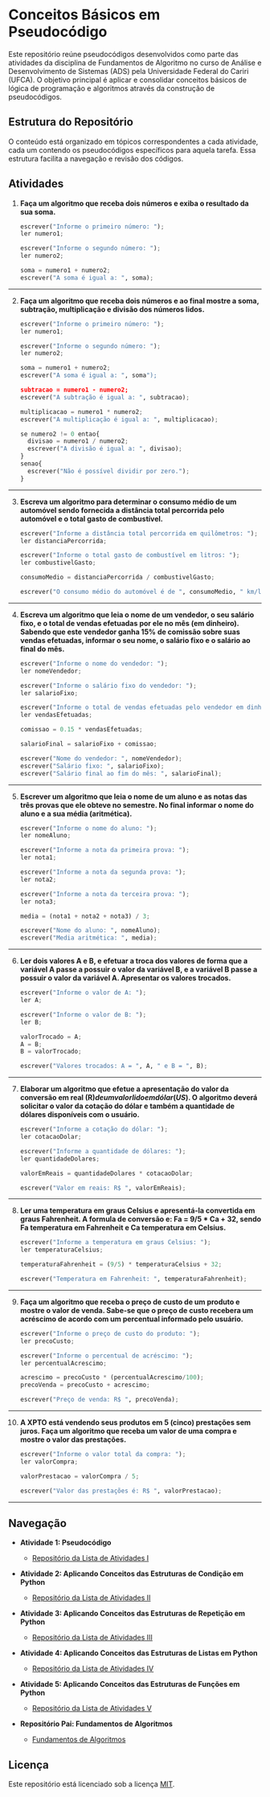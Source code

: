 # Conceitos Básicos em Pseudocódigo

Este repositório reúne pseudocódigos desenvolvidos como parte das atividades da disciplina de Fundamentos de Algoritmo no curso de Análise e Desenvolvimento de Sistemas (ADS) pela Universidade Federal do Cariri (UFCA). O objetivo principal é aplicar e consolidar conceitos básicos de lógica de programação e algoritmos através da construção de pseudocódigos.

## Estrutura do Repositório

O conteúdo está organizado em tópicos correspondentes a cada atividade, cada um contendo os pseudocódigos específicos para aquela tarefa. Essa estrutura facilita a navegação e revisão dos códigos.

## Atividades

1. **Faça um algoritmo que receba dois números e exiba o resultado da sua soma.**

   ```python
   escrever("Informe o primeiro número: ");
   ler numero1;

   escrever("Informe o segundo número: ");
   ler numero2;

   soma = numero1 + numero2;
   escrever("A soma é igual a: ", soma);
<hr>

2. **Faça um algoritmo que receba dois números e ao final mostre a soma, subtração, multiplicação e divisão dos números lidos.**

   ```python
   escrever("Informe o primeiro número: ");
   ler numero1;

   escrever("Informe o segundo número: ");
   ler numero2;

   soma = numero1 + numero2;
   escrever("A soma é igual a: ", soma");

   subtracao = numero1 - numero2;
   escrever("A subtração é igual a: ", subtracao);

   multiplicacao = numero1 * numero2;
   escrever("A multiplicação é igual a: ", multiplicacao);

   se numero2 != 0 entao{
     divisao = numero1 / numero2;
     escrever("A divisão é igual a: ", divisao);
   }
   senao{
     escrever("Não é possível dividir por zero.");
   }
<hr>

3. **Escreva um algoritmo para determinar o consumo médio de um automóvel sendo fornecida a distância total percorrida pelo automóvel e o total gasto de combustível.**

   ```python
   escrever("Informe a distância total percorrida em quilômetros: ");
   ler distanciaPercorrida;

   escrever("Informe o total gasto de combustível em litros: ");
   ler combustivelGasto;

   consumoMedio = distanciaPercorrida / combustivelGasto;

   escrever("O consumo médio do automóvel é de ", consumoMedio, " km/l");
<hr>

4. **Escreva um algoritmo que leia o nome de um vendedor, o seu salário fixo, e o total de vendas efetuadas por ele no mês (em dinheiro). Sabendo que este vendedor ganha 15% de comissão sobre suas vendas efetuadas, informar o seu nome, o salário fixo e o salário ao final do mês.**

   ```python
   escrever("Informe o nome do vendedor: ");
   ler nomeVendedor;

   escrever("Informe o salário fixo do vendedor: ");
   ler salarioFixo;

   escrever("Informe o total de vendas efetuadas pelo vendedor em dinheiro: ");
   ler vendasEfetuadas;

   comissao = 0.15 * vendasEfetuadas;

   salarioFinal = salarioFixo + comissao;

   escrever("Nome do vendedor: ", nomeVendedor);
   escrever("Salário fixo: ", salarioFixo);
   escrever("Salário final ao fim do mês: ", salarioFinal);
<hr>

5. **Escrever um algoritmo que leia o nome de um aluno e as notas das três provas que ele obteve no semestre. No final informar o nome do aluno e a sua média (aritmética).**

   ```python
   escrever("Informe o nome do aluno: ");
   ler nomeAluno;

   escrever("Informe a nota da primeira prova: ");
   ler nota1;

   escrever("Informe a nota da segunda prova: ");
   ler nota2;

   escrever("Informe a nota da terceira prova: ");
   ler nota3;

   media = (nota1 + nota2 + nota3) / 3;

   escrever("Nome do aluno: ", nomeAluno);
   escrever("Media aritmética: ", media);
<hr>
  
6. **Ler dois valores A e B, e efetuar a troca dos valores de forma que a variável A passe a possuir o valor da variável B, e a variável B passe a possuir o valor da variável A. Apresentar os valores trocados.**

   ```python
   escrever("Informe o valor de A: ");
   ler A;

   escrever("Informe o valor de B: ");
   ler B;

   valorTrocado = A;
   A = B;
   B = valorTrocado;

   escrever("Valores trocados: A = ", A, " e B = ", B);
<hr>
  
7. **Elaborar um algoritmo que efetue a apresentação do valor da conversão em real (R$) de um valor lido em dólar (US$). O algoritmo deverá solicitar o valor da cotação do dólar e também a quantidade de dólares disponíveis com o usuário.**

   ```python
   escrever("Informe a cotação do dólar: ");
   ler cotacaoDolar;

   escrever("Informe a quantidade de dólares: ");
   ler quantidadeDolares;

   valorEmReais = quantidadeDolares * cotacaoDolar;

   escrever("Valor em reais: R$ ", valorEmReais);
<hr>
  
8. **Ler uma temperatura em graus Celsius e apresentá-la convertida em graus Fahrenheit. A formula de conversão e: Fa = 9/5 * Ca + 32, sendo Fa temperatura em Fahrenheit e Ca temperatura em Celsius.**

   ```python
   escrever("Informe a temperatura em graus Celsius: ");
   ler temperaturaCelsius;

   temperaturaFahrenheit = (9/5) * temperaturaCelsius + 32;

   escrever("Temperatura em Fahrenheit: ", temperaturaFahrenheit);
<hr>

9. **Faça um algoritmo que receba o preço de custo de um produto e mostre o valor de venda. Sabe-se que o preço de custo recebera um acréscimo de acordo com um percentual informado pelo usuário.**

   ```python
   escrever("Informe o preço de custo do produto: ");
   ler precoCusto;

   escrever("Informe o percentual de acréscimo: ");
   ler percentualAcrescimo;

   acrescimo = precoCusto * (percentualAcrescimo/100);
   precoVenda = precoCusto + acrescimo;

   escrever("Preço de venda: R$ ", precoVenda);
<hr>

10. **A XPTO está vendendo seus produtos em 5 (cinco) prestações sem juros. Faça um algoritmo que receba um valor de uma compra e mostre o valor das prestações.**

    ```python
    escrever("Informe o valor total da compra: ");
    ler valorCompra;

    valorPrestacao = valorCompra / 5;

    escrever("Valor das prestações é: R$ ", valorPrestacao);
<hr>

## Navegação
* **Atividade 1: Pseudocódigo**
   - [Repositório da Lista de Atividades I](#)

* **Atividade 2: Aplicando Conceitos das Estruturas de Condição em Python**
   - [Repositório da Lista de Atividades II](https://github.com/devitruvius/ADS-python-conditional-statement)

* **Atividade 3: Aplicando Conceitos das Estruturas de Repetição em Python**
   - [Repositório da Lista de Atividades III](https://github.com/devitruvius/ADS-python-loop-statement)

* **Atividade 4: Aplicando Conceitos das Estruturas de Listas em Python**
   - [Repositório da Lista de Atividades IV](https://github.com/devitruvius/ADS-python-lists)

* **Atividade 5: Aplicando Conceitos das Estruturas de Funções em Python**
   - [Repositório da Lista de Atividades V](https://github.com/devitruvius/ADS-python-functions)

* **Repositório Pai: Fundamentos de Algoritmos**
   - [Fundamentos de Algoritmos](https://github.com/devitruvius/ADS-fundamentos-de-algoritmos)
 
## Licença

Este repositório está licenciado sob a licença [MIT](https://choosealicense.com/licenses/mit/).
